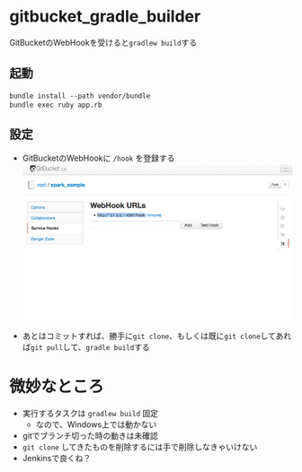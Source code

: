 gitbucket_gradle_builder
========================

GitBucketのWebHookを受けると`gradlew build`する

起動
----

```
bundle install --path vendor/bundle
bundle exec ruby app.rb
```

設定
----

* GitBucketのWebHookに `/hook` を登録する
![GitBucketの設定](https://raw.githubusercontent.com/kaakaa/gitbuket_gradle_builder/master/gitbuket_stting.png "GitBucketの設定")

* あとはコミットすれば、勝手に`git clone`、もしくは既に`git clone`してあれば`git pull`して、`gradle build`する

微妙なところ
============

* 実行するタスクは `gradlew build` 固定
  * なので、Windows上では動かない
* gitでブランチ切った時の動きは未確認
* `git clone` してきたものを削除するには手で削除しなきゃいけない
* Jenkinsで良くね？

